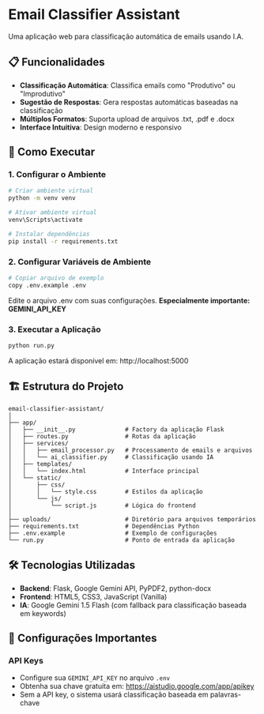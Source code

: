 # Email Classifier Assistant

Uma aplicação web para classificação automática de emails usando I.A.

## 📋 Funcionalidades

- **Classificação Automática**: Classifica emails como "Produtivo" ou "Improdutivo"
- **Sugestão de Respostas**: Gera respostas automáticas baseadas na classificação
- **Múltiplos Formatos**: Suporta upload de arquivos .txt, .pdf e .docx
- **Interface Intuitiva**: Design moderno e responsivo

## 🚀 Como Executar

### 1. Configurar o Ambiente

```bash
# Criar ambiente virtual
python -m venv venv

# Ativar ambiente virtual
venv\Scripts\activate

# Instalar dependências
pip install -r requirements.txt
```

### 2. Configurar Variáveis de Ambiente

```bash
# Copiar arquivo de exemplo
copy .env.example .env
```
Edite o arquivo .env com suas configurações.
**Especialmente importante: GEMINI_API_KEY**

### 3. Executar a Aplicação

```bash
python run.py
```

A aplicação estará disponível em: http://localhost:5000

## 🏗️ Estrutura do Projeto

```
email-classifier-assistant/
│
├── app/
│   ├── __init__.py              # Factory da aplicação Flask
│   ├── routes.py                # Rotas da aplicação
│   ├── services/
│   │   ├── email_processor.py   # Processamento de emails e arquivos
│   │   └── ai_classifier.py     # Classificação usando IA
│   ├── templates/
│   │   └── index.html           # Interface principal
│   └── static/
│       ├── css/
│       │   └── style.css        # Estilos da aplicação
│       └── js/
│           └── script.js        # Lógica do frontend
│
├── uploads/                     # Diretório para arquivos temporários
├── requirements.txt             # Dependências Python
├── .env.example                 # Exemplo de configurações
└── run.py                       # Ponto de entrada da aplicação
```

## 🛠️ Tecnologias Utilizadas

- **Backend**: Flask, Google Gemini API, PyPDF2, python-docx
- **Frontend**: HTML5, CSS3, JavaScript (Vanilla)
- **IA**: Google Gemini 1.5 Flash (com fallback para classificação baseada em keywords)

## 📝 Configurações Importantes

### API Keys
- Configure sua `GEMINI_API_KEY` no arquivo `.env`
- Obtenha sua chave gratuita em: https://aistudio.google.com/app/apikey
- Sem a API key, o sistema usará classificação baseada em palavras-chave